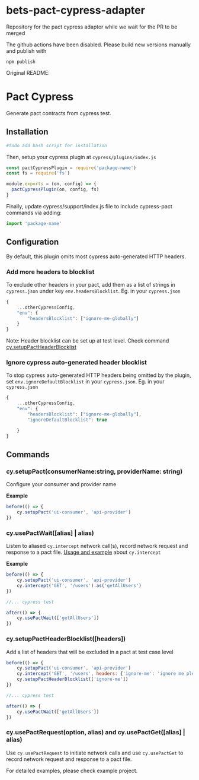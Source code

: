 # bets-pact-cypress-adapter
Repository for the pact cypress adaptor while we wait for the PR to be merged

The github actions have been disabled. Please build new versions manually and publish with

```
npm publish
```

Original README:

# Pact Cypress
Generate pact contracts from cypress test.

## Installation

```bash
#todo add bash script for installation
```

Then, setup your cypress plugin at `cypress/plugins/index.js`

```js
const pactCypressPlugin = require('package-name')
const fs = require('fs')

module.exports = (on, config) => {
  pactCypressPlugin(on, config, fs)
}
```

Finally, update cypress/support/index.js file to include cypress-pact commands via adding:
```js
import 'package-name'
```

## Configuration
By default, this plugin omits most cypress auto-generated HTTP headers. 
### Add more headers to blocklist
To exclude other headers in your pact, add them as a list of strings in `cypress.json` under key `env.headersBlocklist`. Eg. in your `cypress.json`
```js
{
    ...otherCypressConfig,
    "env": {
        "headersBlocklist": ["ignore-me-globally"]
    }
}
```

Note: Header blocklist can be set up at test level. Check command [cy.setupPactHeaderBlocklist](/#cy.setupPactHeaderBlocklist([headers]))

### Ignore cypress auto-generated header blocklist
To stop cypress auto-generated HTTP headers being omitted by the plugin,  set `env.ignoreDefaultBlocklist` in your `cypress.json`. Eg. in your `cypress.json`
```js
{
    ...otherCypressConfig,
    "env": {
        "headersBlocklist": ["ignore-me-globally"],
        "ignoreDefaultBlocklist": true

    }
}
```

## Commands 
### cy.setupPact(consumerName:string, providerName: string)
Configure your consumer and provider name

**Example**
```js
before(() => {
    cy.setupPact('ui-consumer', 'api-provider')
})
```
### cy.usePactWait([alias] | alias)
Listen to aliased `cy.intercept` network call(s), record network request and response to a pact file.
[Usage and example](https://docs.cypress.io/api/commands/intercept) about `cy.intercept`

**Example**
```js
before(() => {
    cy.setupPact('ui-consumer', 'api-provider')
    cy.intercept('GET', '/users').as('getAllUsers')
})

//... cypress test

after(() => {
    cy.usePactWait(['getAllUsers'])
})

```

### cy.setupPactHeaderBlocklist([headers])
Add a list of headers that will be excluded in a pact at test case level

```js
before(() => {
    cy.setupPact('ui-consumer', 'api-provider')
    cy.intercept('GET', '/users', headers: {'ignore-me': 'ignore me please'}).as('getAllUsers')
    cy.setupPactHeaderBlocklist(['ignore-me'])
})

//... cypress test

after(() => {
    cy.usePactWait(['getAllUsers'])
})
```

### cy.usePactRequest(option, alias) and cy.usePactGet([alias] | alias)
Use `cy.usePactRequest` to initiate network calls and use `cy.usePactGet` to record network request and response to a pact file.

For detailed examples, please check example project.
